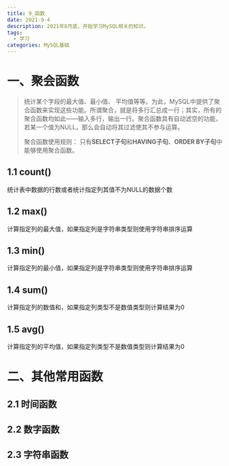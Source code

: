 ```yaml
---
title: 9_函数
date: 2021-9-4
description: 2021年8月底，开始学习MySQL相关的知识。
tags:
  - 学习
categories: MySQL基础
---
```


# 一、聚会函数

> 统计某个字段的最大值、最小值、 平均值等等。为此，MySQL中提供了聚合函数来实现这些功能。所谓聚合，就是将多行汇总成一行；其实，所有的聚合函数均如此——输入多行，输出一行。聚合函数具有自动滤空的功能，若某一个值为NULL，那么会自动将其过滤使其不参与运算。
>
> 聚合函数使用规则：
> 只有**SELECT子句**和**HAVING子句**、**ORDER BY子句**中能够使用聚合函数。

## 1.1 count()

统计表中数据的行数或者统计指定列其值不为NULL的数据个数

## 1.2 max()

计算指定列的最大值，如果指定列是字符串类型则使用字符串排序运算

## 1.3 min()

计算指定列的最小值，如果指定列是字符串类型则使用字符串排序运算

## 1.4 sum()

计算指定列的数值和，如果指定列类型不是数值类型则计算结果为0

## 1.5 avg()

计算指定列的平均值，如果指定列类型不是数值类型则计算结果为0

# 二、其他常用函数

## 2.1 时间函数

## 2.2 数字函数

## 2.3 字符串函数